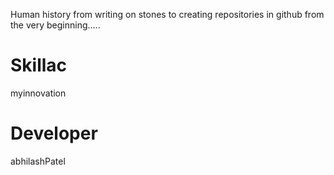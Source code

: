 Human history from writing on stones to creating repositories in github from the very beginning.....
# Skillac 
myinnovation 
# Developer 
abhilashPatel